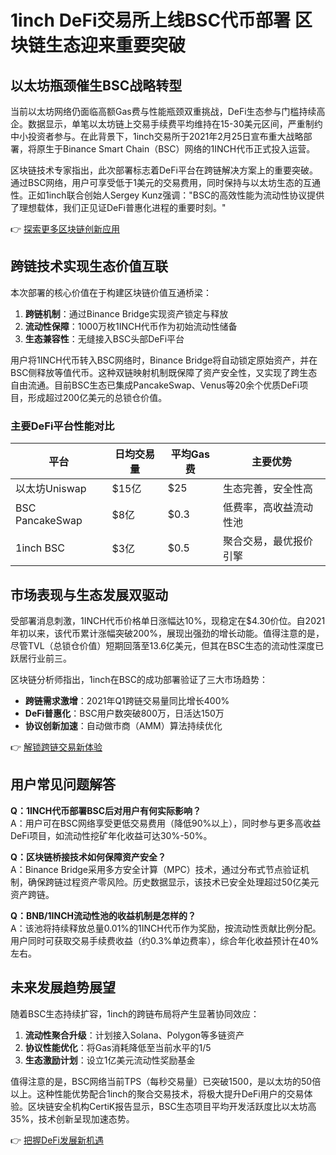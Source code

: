 # 1inch DeFi交易所上线BSC代币部署 区块链生态迎来重要突破

## 以太坊瓶颈催生BSC战略转型

当前以太坊网络仍面临高额Gas费与性能瓶颈双重挑战，DeFi生态参与门槛持续高企。数据显示，单笔以太坊链上交易手续费平均维持在15-30美元区间，严重制约中小投资者参与。在此背景下，1inch交易所于2021年2月25日宣布重大战略部署，将原生于Binance Smart Chain（BSC）网络的1INCH代币正式投入运营。

区块链技术专家指出，此次部署标志着DeFi平台在跨链解决方案上的重要突破。通过BSC网络，用户可享受低于1美元的交易费用，同时保持与以太坊生态的互通性。正如1inch联合创始人Sergey Kunz强调："BSC的高效性能为流动性协议提供了理想载体，我们正见证DeFi普惠化进程的重要时刻。"

👉 [探索更多区块链创新应用](https://bit.ly/okx_welcome)

## 跨链技术实现生态价值互联

本次部署的核心价值在于构建区块链价值互通桥梁：
1. **跨链机制**：通过Binance Bridge实现资产锁定与释放
2. **流动性保障**：1000万枚1INCH代币作为初始流动性储备
3. **生态兼容性**：无缝接入BSC头部DeFi平台

用户将1INCH代币转入BSC网络时，Binance Bridge将自动锁定原始资产，并在BSC侧释放等值代币。这种双链映射机制既保障了资产安全性，又实现了跨生态自由流通。目前BSC生态已集成PancakeSwap、Venus等20余个优质DeFi项目，形成超过200亿美元的总锁仓价值。

### 主要DeFi平台性能对比

| 平台        | 日均交易量 | 平均Gas费 | 主要优势               |
|-------------|------------|-----------|------------------------|
| 以太坊Uniswap | $15亿      | $25       | 生态完善，安全性高       |
| BSC PancakeSwap| $8亿       | $0.3      | 低费率，高收益流动性池   |
| 1inch BSC     | $3亿       | $0.5      | 聚合交易，最优报价引擎   |

## 市场表现与生态发展双驱动

受部署消息刺激，1INCH代币价格单日涨幅达10%，现稳定在$4.30价位。自2021年初以来，该代币累计涨幅突破200%，展现出强劲的增长动能。值得注意的是，尽管TVL（总锁仓价值）短期回落至13.6亿美元，但其在BSC生态的流动性深度已跃居行业前三。

区块链分析师指出，1inch在BSC的成功部署验证了三大市场趋势：
- **跨链需求激增**：2021年Q1跨链交易量同比增长400%
- **DeFi普惠化**：BSC用户数突破800万，日活达150万
- **协议创新加速**：自动做市商（AMM）算法持续优化

👉 [解锁跨链交易新体验](https://bit.ly/okx_welcome)

## 用户常见问题解答

**Q：1INCH代币部署BSC后对用户有何实际影响？**  
A：用户可在BSC网络享受更低交易费用（降低90%以上），同时参与更多高收益DeFi项目，如流动性挖矿年化收益可达30%-50%。

**Q：区块链桥接技术如何保障资产安全？**  
A：Binance Bridge采用多方安全计算（MPC）技术，通过分布式节点验证机制，确保跨链过程资产零风险。历史数据显示，该技术已安全处理超过50亿美元资产跨链。

**Q：BNB/1INCH流动性池的收益机制是怎样的？**  
A：该池将持续释放总量0.01%的1INCH代币作为奖励，按流动性贡献比例分配。用户同时可获取交易手续费收益（约0.3%单边费率），综合年化收益预计在40%左右。

## 未来发展趋势展望

随着BSC生态持续扩容，1inch的跨链布局将产生显著协同效应：
1. **流动性聚合升级**：计划接入Solana、Polygon等多链资产
2. **协议性能优化**：将Gas消耗降低至当前水平的1/5
3. **生态激励计划**：设立1亿美元流动性奖励基金

值得注意的是，BSC网络当前TPS（每秒交易量）已突破1500，是以太坊的50倍以上。这种性能优势配合1inch的聚合交易技术，将极大提升DeFi用户的交易体验。区块链安全机构CertiK报告显示，BSC生态项目平均开发活跃度比以太坊高35%，技术创新呈现加速态势。

👉 [把握DeFi发展新机遇](https://bit.ly/okx_welcome)